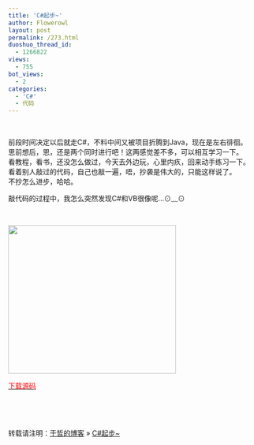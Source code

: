 ```yaml
---
title: 'C#起步~'
author: Flowerowl
layout: post
permalink: /273.html
duoshuo_thread_id:
  - 1266822
views:
  - 755
bot_views:
  - 2
categories:
  - 'C#'
  - 代码
---
```

&nbsp;

前段时间决定以后就走C#，不料中间又被项目折腾到Java，现在是左右徘徊。  
思前想后，恩，还是两个同时进行吧！这两感觉差不多，可以相互学习一下。  
看教程，看书，还没怎么做过，今天去外边玩，心里内疚，回来动手练习一下。  
看着别人敲过的代码，自己也敲一遍，唔，抄袭是伟大的，只能这样说了。  
不抄怎么进步，哈哈。

敲代码的过程中，我怎么突然发现C#和VB很像呢&#8230;⊙﹏⊙

&nbsp;

[<img class="aligncenter size-full wp-image-274" title="Lazynight 夜阑" src="http://lazynight.me/wp-content/uploads/2011/10/20111003215654.jpg" alt="" width="340" height="301" />][1]

<span style="color: #ff0000;"><a href="http://down.qiannao.com/space/file/flowerowl/-4e0a-4f20-5206-4eab/-79fb-52a8-7a97-53e3.rar/.page" target="_blank"><span style="color: #ff0000;">下载源码</span></a></span>

&nbsp;

&nbsp;

转载请注明：[于哲的博客][2] &raquo; [C#起步~][3]

 [1]: http://lazynight.me/wp-content/uploads/2011/10/20111003215654.jpg
 [2]: http://localhost/wordpress
 [3]: http://localhost/wordpress/273.html